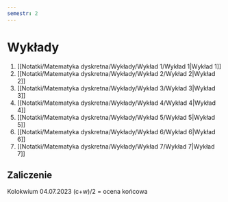 ```yaml
---
semestr: 2
---
```


# Wykłady
1. [[Notatki/Matematyka dyskretna/Wykłady/Wykład 1/Wykład 1|Wykład 1]]
2. [[Notatki/Matematyka dyskretna/Wykłady/Wykład 2/Wykład 2|Wykład 2]]
3. [[Notatki/Matematyka dyskretna/Wykłady/Wykład 3/Wykład 3|Wykład 3]]
4. [[Notatki/Matematyka dyskretna/Wykłady/Wykład 4/Wykład 4|Wykład 4]]
5. [[Notatki/Matematyka dyskretna/Wykłady/Wykład 5/Wykład 5|Wykład 5]]
6. [[Notatki/Matematyka dyskretna/Wykłady/Wykład 6/Wykład 6|Wykład 6]]
7. [[Notatki/Matematyka dyskretna/Wykłady/Wykład 7/Wykład 7|Wykład 7]]

## Zaliczenie

Kolokwium 04.07.2023
(c+w)/2 = ocena końcowa

